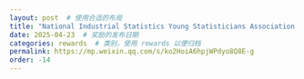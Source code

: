 ```yaml
---
layout: post  # 使用合适的布局
title: "National Industrial Statistics Young Statisticians Association PhD Forum Travel Award (Junyi Lin, Junlie Huang and Dunyao Xue)"  # 奖励名称
date: 2025-04-23  # 奖励的发布日期
categories: rewards  # 类别，使用 rewards 以便归档
permalink: https://mp.weixin.qq.com/s/ko2HoiA6hpjWPdyo8Q8E-g
order: -14
---
```



